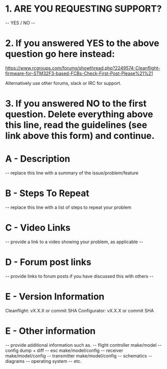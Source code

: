 # 1. ARE YOU REQUESTING SUPPORT?

-- YES / NO --

# 2. If you answered YES to the above question go here instead:

https://www.rcgroups.com/forums/showthread.php?2249574-Cleanflight-firmware-for-STM32F3-based-FCBs-Check-First-Post-Please%21%21

Alternatively use other forums, slack or IRC for support.

# 3. If you answered NO to the first question.  Delete everything above this line, read the guidelines (see link above this form) and continue.

# A - Description

-- replace this line with a summary of the issue/problem/feature

# B - Steps To Repeat

-- replace this line with a list of steps to repeat your problem

# C - Video Links

-- provide a link to a video showing your problem, as applicable --

# D - Forum post links

-- provide links to forum posts if you have discussed this with others --

# E - Version Information

Cleanflight: vX.X.X or commit SHA
Configurator: vX.X.X or commit SHA

# E - Other information

-- provide additional information such as.
-- flight controller make/model
-- config dump + diff
-- esc make/model/config
-- receiver make/model/config
-- transmitter make/model/config
-- schematics
-- diagrams
-- operating system
-- etc.

